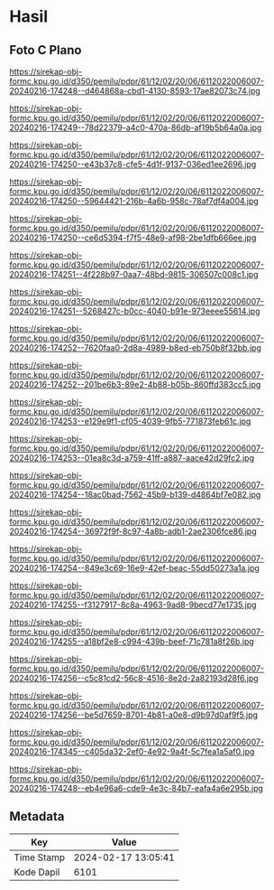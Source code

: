 # Hasil

## Foto C Plano

https://sirekap-obj-formc.kpu.go.id/d350/pemilu/pdpr/61/12/02/20/06/6112022006007-20240216-174248--d464868a-cbd1-4130-8593-17ae82073c74.jpg

https://sirekap-obj-formc.kpu.go.id/d350/pemilu/pdpr/61/12/02/20/06/6112022006007-20240216-174249--78d22379-a4c0-470a-86db-af19b5b64a0a.jpg

https://sirekap-obj-formc.kpu.go.id/d350/pemilu/pdpr/61/12/02/20/06/6112022006007-20240216-174250--e43b37c8-cfe5-4d1f-9137-036ed1ee2696.jpg

https://sirekap-obj-formc.kpu.go.id/d350/pemilu/pdpr/61/12/02/20/06/6112022006007-20240216-174250--59644421-216b-4a6b-958c-78af7df4a004.jpg

https://sirekap-obj-formc.kpu.go.id/d350/pemilu/pdpr/61/12/02/20/06/6112022006007-20240216-174250--ce6d5394-f7f5-48e9-af98-2be1dfb666ee.jpg

https://sirekap-obj-formc.kpu.go.id/d350/pemilu/pdpr/61/12/02/20/06/6112022006007-20240216-174251--4f228b97-0aa7-48bd-9815-306507c008c1.jpg

https://sirekap-obj-formc.kpu.go.id/d350/pemilu/pdpr/61/12/02/20/06/6112022006007-20240216-174251--5268427c-b0cc-4040-b91e-973eeee55614.jpg

https://sirekap-obj-formc.kpu.go.id/d350/pemilu/pdpr/61/12/02/20/06/6112022006007-20240216-174252--7620faa0-2d8a-4989-b8ed-eb750b8f32bb.jpg

https://sirekap-obj-formc.kpu.go.id/d350/pemilu/pdpr/61/12/02/20/06/6112022006007-20240216-174252--201be6b3-89e2-4b88-b05b-860ffd383cc5.jpg

https://sirekap-obj-formc.kpu.go.id/d350/pemilu/pdpr/61/12/02/20/06/6112022006007-20240216-174253--e129e9f1-cf05-4039-9fb5-771873feb61c.jpg

https://sirekap-obj-formc.kpu.go.id/d350/pemilu/pdpr/61/12/02/20/06/6112022006007-20240216-174253--01ea8c3d-a759-41ff-a887-aace42d29fc2.jpg

https://sirekap-obj-formc.kpu.go.id/d350/pemilu/pdpr/61/12/02/20/06/6112022006007-20240216-174254--18ac0bad-7562-45b9-b139-d4864bf7e082.jpg

https://sirekap-obj-formc.kpu.go.id/d350/pemilu/pdpr/61/12/02/20/06/6112022006007-20240216-174254--36972f9f-8c97-4a8b-adb1-2ae2306fce86.jpg

https://sirekap-obj-formc.kpu.go.id/d350/pemilu/pdpr/61/12/02/20/06/6112022006007-20240216-174254--849e3c69-16e9-42ef-beac-55dd50273a1a.jpg

https://sirekap-obj-formc.kpu.go.id/d350/pemilu/pdpr/61/12/02/20/06/6112022006007-20240216-174255--f3127917-8c8a-4963-9ad8-9becd77e1735.jpg

https://sirekap-obj-formc.kpu.go.id/d350/pemilu/pdpr/61/12/02/20/06/6112022006007-20240216-174255--a18bf2e8-c994-439b-beef-71c781a8f26b.jpg

https://sirekap-obj-formc.kpu.go.id/d350/pemilu/pdpr/61/12/02/20/06/6112022006007-20240216-174256--c5c81cd2-56c8-4516-8e2d-2a82193d28f6.jpg

https://sirekap-obj-formc.kpu.go.id/d350/pemilu/pdpr/61/12/02/20/06/6112022006007-20240216-174256--be5d7659-8701-4b81-a0e8-d9b97d0af9f5.jpg

https://sirekap-obj-formc.kpu.go.id/d350/pemilu/pdpr/61/12/02/20/06/6112022006007-20240216-174345--c405da32-2ef0-4e92-9a4f-5c7fea1a5af0.jpg

https://sirekap-obj-formc.kpu.go.id/d350/pemilu/pdpr/61/12/02/20/06/6112022006007-20240216-174248--eb4e96a6-cde9-4e3c-84b7-eafa4a6e295b.jpg


## Metadata

| Key        | Value               |
| ---------- | ------------------- |
| Time Stamp | 2024-02-17 13:05:41 |
| Kode Dapil | 6101                |




